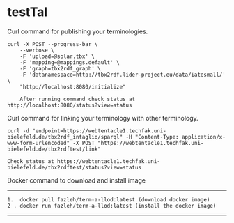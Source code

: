 # testTal
Curl command for publishing your terminologies.

```
curl -X POST --progress-bar \
    --verbose \
    -F 'upload=@solar.tbx' \
    -F 'mapping=@mappings.default' \
    -F 'graph=tbx2rdf_graph' \
    -F 'datanamespace=http://tbx2rdf.lider-project.eu/data/iatesmall/' \
    "http://localhost:8080/initialize"
    
    After running command check status at http://localhost:8080/status?view=status

```
Curl command for linking  your terminology with other terminology.

```
curl -d "endpoint=https://webtentacle1.techfak.uni-bielefeld.de/tbx2rdf_intaglio/sparql" -H "Content-Type: application/x-www-form-urlencoded" -X POST "https://webtentacle1.techfak.uni-bielefeld.de/tbx2rdftest/link"

Check status at https://webtentacle1.techfak.uni-bielefeld.de/tbx2rdftest/status?view=status
```

Docker command to download and install image

---
```
1.  docker pull fazleh/term-a-llod:latest (download docker image)
2 . docker run fazleh/term-a-llod:latest (install the docker image)
```



---
